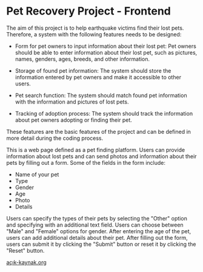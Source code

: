 # Pet Recovery Project - Frontend

The aim of this project is to help earthquake victims find their lost pets. Therefore, a system with the following features needs to be designed:

- Form for pet owners to input information about their lost pet: Pet owners should be able to enter information about their lost pet, such as pictures, names, genders, ages, breeds, and other information.

- Storage of found pet information: The system should store the information entered by pet owners and make it accessible to other users.

- Pet search function: The system should match found pet information with the information and pictures of lost pets.

- Tracking of adoption process: The system should track the information about pet owners adopting or finding their pet.

These features are the basic features of the project and can be defined in more detail during the coding process.

This is a web page defined as a pet finding platform. Users can provide information about lost pets and can send photos and information about their pets by filling out a form. Some of the fields in the form include:

- Name of your pet
- Type
- Gender
- Age
- Photo
- Details

Users can specify the types of their pets by selecting the "Other" option and specifying with an additional text field. Users can choose between "Male" and "Female" options for gender. After entering the age of the pet, users can add additional details about their pet. After filling out the form, users can submit it by clicking the "Submit" button or reset it by clicking the "Reset" button.

[açık-kaynak.org](https://github.com/acikkaynak)
